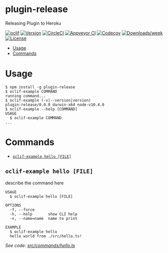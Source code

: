 plugin-release
==============

Releasing Plugin to Heroku  

[![oclif](https://img.shields.io/badge/cli-oclif-brightgreen.svg)](https://oclif.io)
[![Version](https://img.shields.io/npm/v/plugin-release.svg)](https://npmjs.org/package/plugin-release)
[![CircleCI](https://circleci.com/gh/MichaelDimmitt/plugin-release/tree/master.svg?style=shield)](https://circleci.com/gh/MichaelDimmitt/plugin-release/tree/master)
[![Appveyor CI](https://ci.appveyor.com/api/projects/status/github/MichaelDimmitt/plugin-release?branch=master&svg=true)](https://ci.appveyor.com/project/MichaelDimmitt/plugin-release/branch/master)
[![Codecov](https://codecov.io/gh/MichaelDimmitt/plugin-release/branch/master/graph/badge.svg)](https://codecov.io/gh/MichaelDimmitt/plugin-release)
[![Downloads/week](https://img.shields.io/npm/dw/plugin-release.svg)](https://npmjs.org/package/plugin-release)
[![License](https://img.shields.io/npm/l/plugin-release.svg)](https://github.com/MichaelDimmitt/plugin-release/blob/master/package.json)

<!-- toc -->
* [Usage](#usage)
* [Commands](#commands)
<!-- tocstop -->
# Usage
<!-- usage -->
```sh-session
$ npm install -g plugin-release
$ oclif-example COMMAND
running command...
$ oclif-example (-v|--version|version)
plugin-release/0.0.0 darwin-x64 node-v10.4.0
$ oclif-example --help [COMMAND]
USAGE
  $ oclif-example COMMAND
...
```
<!-- usagestop -->
# Commands
<!-- commands -->
* [`oclif-example hello [FILE]`](#oclif-example-hello-file)

## `oclif-example hello [FILE]`

describe the command here

```
USAGE
  $ oclif-example hello [FILE]

OPTIONS
  -f, --force
  -h, --help       show CLI help
  -n, --name=name  name to print

EXAMPLE
  $ oclif-example hello
  hello world from ./src/hello.ts!
```

_See code: [src/commands/hello.ts](https://github.com/MichaelDimmitt/plugin-release/blob/v0.0.0/src/commands/hello.ts)_
<!-- commandsstop -->
